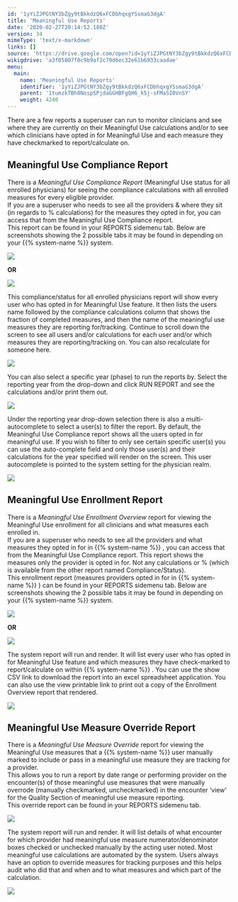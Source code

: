 ```yaml
---
id: '1yYiZJPGtNY3bZgy9tBkkdzQ6xFCDbhqxgYSsmaG3dgA'
title: 'Meaningful Use Reports'
date: '2020-02-27T20:14:52.180Z'
version: 34
mimeType: 'text/x-markdown'
links: []
source: 'https://drive.google.com/open?id=1yYiZJPGtNY3bZgy9tBkkdzQ6xFCDbhqxgYSsmaG3dgA'
wikigdrive: 'a3f05807f0c9b9af2c79d6ec32e61b6933caadae'
menu:
  main:
    name: 'Meaningful Use Reports'
    identifier: '1yYiZJPGtNY3bZgy9tBkkdzQ6xFCDbhqxgYSsmaG3dgA'
    parent: '1tumzkTBh0NospSPjdaGGHBFgQH6_k5j-sFMaSI0VnSY'
    weight: 4240
---
```

There are a few reports a superuser can run to monitor clinicians and see where they are currently on their Meaningful Use calculations and/or to see which clinicians have opted in for Meaningful Use and each measure they have checkmarked to report/calculate on.
  
## Meaningful Use Compliance Report  
  
There is a *Meaningful Use Compliance Report* (Meaningful Use status for all enrolled physicians) for seeing the compliance calculations with all enrolled measures for every eligible provider.  
If you are a superuser who needs to see all the providers & where they sit (in regards to % calculations) for the measures they opted in for, you can access that from the Meaningful Use Compliance report.  
This report can be found in your REPORTS sidemenu tab. Below are screenshots showing the 2 possible tabs it may be found in depending on your {{% system-name %}} system.
  
![](../meaningful-use-reports.assets/10000000000003820000003BAEE10D8148FD542C.png)  

**OR**
  
![](../meaningful-use-reports.assets/10000000000003030000014403F01D52EEF34E7C.png)  

This compliance/status for all enrolled physicians report will show every user who has opted in for Meaningful Use feature. It then lists the users name followed by the compliance calculations column that shows the fraction of completed measures, and then the name of the meaningful use measures they are reporting for/tracking. Continue to scroll down the screen to see all users and/or calculations for each user and/or which measures they are reporting/tracking on. You can also recalculate for someone here.
  
![](../meaningful-use-reports.assets/100000000000024D000001D066402174C6B7BF2D.png)  

You can also select a specific year (phase) to run the reports by. Select the reporting year from the drop-down and click RUN REPORT and see the calculations and/or print them out.
  
![](../meaningful-use-reports.assets/1000020100000326000000AF73AB543A539E46F4.png)  

Under the reporting year drop-down selection there is also a multi-autocomplete to select a user(s) to filter the report. By default, the Meaningful Use Compliance report shows all the users opted in for meaningful use. If you wish to filter to only see certain specific user(s) you can use the auto-complete field and only those user(s) and their calculations for the year specified will render on the screen. This user autocomplete is pointed to the system setting for the physician realm.
  
![](../meaningful-use-reports.assets/10000201000002D90000008159569F79887317A4.png)  

  
## Meaningful Use Enrollment Report  
  
There is a *Meaningful Use Enrollment Overview* report for viewing the Meaningful Use enrollment for all clinicians and what measures each enrolled in.  
If you are a superuser who needs to see all the providers and what measures they opted in for in {{% system-name %}} , you can access that from the Meaningful Use Compliance report. This report shows the measures only the provider is opted in for. Not any calculations or % (which is available from the other report named Compliance/Status).  
This enrollment report (measures providers opted in for in {{% system-name %}} ) can be found in your REPORTS sidemenu tab. Below are screenshots showing the 2 possible tabs it may be found in depending on your {{% system-name %}} system.
  
![](../meaningful-use-reports.assets/10000000000003820000003BE94FB56720151B14.png)  

**OR**
  
![](../meaningful-use-reports.assets/10000201000002AD00000131792767268FB2C68A.png)  

The system report will run and render. It will list every user who has opted in for Meaningful Use feature and which measures they have check-marked to report/calculate on within {{% system-name %}} . You can use the show CSV link to download the report into an excel spreadsheet application. You can also use the view printable link to print out a copy of the Enrollment Overview report that rendered.
  
![](../meaningful-use-reports.assets/100000000000037C00000136E06752DF9F13FBAB.png)  

  
## Meaningful Use Measure Override Report  
  
There is a *Meaningful Use Measure Override* report for viewing the Meaningful Use measures that a {{% system-name %}} user manually marked to include or pass in a meaningful use measure they are tracking for a provider.  
This allows you to run a report by date range or performing provider on the encounter(s) of those meaningful use measures that were manually overrode (manually checkmarked, uncheckmarked) in the encounter ‘view' for the Quality Section of meaningful use measure reporting.  
This override report can be found in your REPORTS sidemenu tab.
  
![](../meaningful-use-reports.assets/10000201000002BC0000011CA3A80944E9DF8396.png)  

The system report will run and render. It will list details of what encounter for which provider had meaningful use measure numerator/denominator boxes checked or unchecked manually by the acting user noted. Most meaningful use calculations are automated by the system. Users always have an option to override measures for tracking purposes and this helps audit who did that and when and to what measures and which part of the calculation.
  
![](../meaningful-use-reports.assets/10000201000004BD000000DC63EDE952366332CD.png)  

